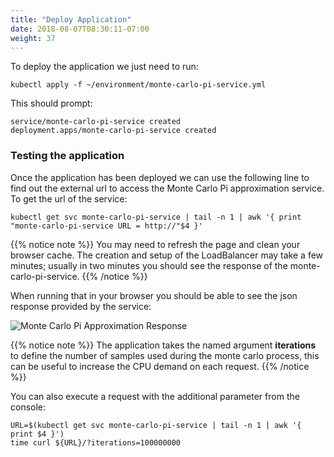 ```yaml
---
title: "Deploy Application"
date: 2018-08-07T08:30:11-07:00
weight: 37
---
```


To deploy the application we just need to run:
```
kubectl apply -f ~/environment/monte-carlo-pi-service.yml 
```
This should prompt:
```
service/monte-carlo-pi-service created
deployment.apps/monte-carlo-pi-service created
```


### Testing the application

Once the application has been deployed we can use the following line to find out the external url to access the Monte Carlo Pi approximation service. To get the url of the service: 
```
kubectl get svc monte-carlo-pi-service | tail -n 1 | awk '{ print "monte-carlo-pi-service URL = http://"$4 }'
```

{{% notice note %}}
You may need to refresh the page and clean your browser cache. The creation and setup of the LoadBalancer may take a few minutes; usually in two minutes you should see the response of the
monte-carlo-pi-service.
{{% /notice %}}

When running that in your browser you should be able to see the json response provided by the service:

![Monte Carlo Pi Approximation Response](/images/using_ec2_spot_instances_with_eks/deploy/monte_carlo_pi_output_1.png)

{{% notice note %}}
The application takes the named argument **iterations** to define the number of samples used during the
monte carlo process, this can be useful to increase the CPU demand on each request. 
{{% /notice %}}

You can also execute a request with the additional parameter from the console:
```
URL=$(kubectl get svc monte-carlo-pi-service | tail -n 1 | awk '{ print $4 }')
time curl ${URL}/?iterations=100000000
```